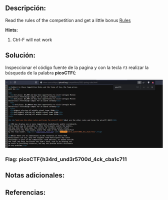 ## Descripción:
Read the rules of the competition and get a little bonus [Rules](https://picoctf.org/competitions/2023-spring-rules.html)

**Hints:**
1. Ctrl-F will not work

## Solución:
Inspeccionar el código fuente de la pagina y con la tecla `f3` realizar la búsqueda de la palabra **picoCTF{**:

![Pasted image 20230318164840](../../../images/Pasted%20image%2020230318164840.png)

### Flag: picoCTF{h34rd_und3r5700d_4ck_cba1c711

## Notas adicionales:

## Referencias: